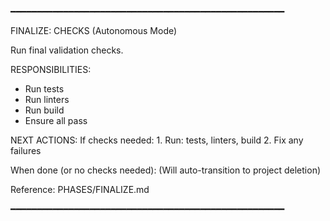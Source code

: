 ━━━━━━━━━━━━━━━━━━━━━━━━━━━━━━━━━━━━━━━━━━━━━━━━━━━━

FINALIZE: CHECKS (Autonomous Mode)

Run final validation checks.

RESPONSIBILITIES:
  - Run tests
  - Run linters
  - Run build
  - Ensure all pass

NEXT ACTIONS:
  If checks needed:
    1. Run: tests, linters, build
    2. Fix any failures

  When done (or no checks needed):
    (Will auto-transition to project deletion)

Reference: PHASES/FINALIZE.md

━━━━━━━━━━━━━━━━━━━━━━━━━━━━━━━━━━━━━━━━━━━━━━━━━━━━
